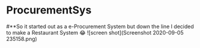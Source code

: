 # ProcurementSys
#**So it started out as a e-Procurement System but down the line I decided to make a Restaurant System 😂
![screen shot](Screenshot 2020-09-05 235158.png)

